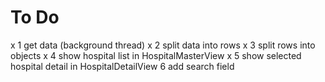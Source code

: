 #  To Do

x 1 get data (background thread)
x 2 split data into rows
x 3 split rows into objects
x 4 show hospital list in HospitalMasterView
x 5 show selected hospital detail in HospitalDetailView
6 add search field


